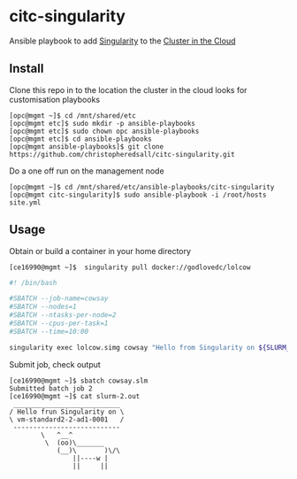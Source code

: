 # citc-singularity

Ansible playbook to add [Singularity](https://www.sylabs.io/guides/3.0/user-guide/index.html) to the [Cluster in the Cloud](https://cluster-in-the-cloud.readthedocs.io/en/latest/)

## Install

Clone this repo in to the location the cluster in the cloud looks for customisation playbooks

```ShellSession
[opc@mgmt ~]$ cd /mnt/shared/etc
[opc@mgmt etc]$ sudo mkdir -p ansible-playbooks
[opc@mgmt etc]$ sudo chown opc ansible-playbooks
[opc@mgmt etc]$ cd ansible-playbooks
[opc@mgmt ansible-playbooks]$ git clone https://github.com/christopheredsall/citc-singularity.git
```

Do a one off run on the management node

```ShellSession
[opc@mgmt ~]$ cd /mnt/shared/etc/ansible-playbooks/citc-singularity
[opc@mgmt citc-singularity]$ sudo ansible-playbook -i /root/hosts site.yml
```
## Usage

Obtain or build a container in your home directory

```ShellSession
[ce16990@mgmt ~]$  singularity pull docker://godlovedc/lolcow
```

```bash
#! /bin/bash

#SBATCH --job-name=cowsay
#SBATCH --nodes=1
#SBATCH --ntasks-per-node=2
#SBATCH --cpus-per-task=1
#SBATCH --time=10:00

singularity exec lolcow.simg cowsay "Hello from Singularity on ${SLURM_JOB_NODELIST}"
```

Submit job, check output

```ShellSession
[ce16990@mgmt ~]$ sbatch cowsay.slm 
Submitted batch job 2
[ce16990@mgmt ~]$ cat slurm-2.out 
 ___________________________
/ Hello frun Singularity on \
\ vm-standard2-2-ad1-0001   /
 ---------------------------
        \   ^__^
         \  (oo)\_______
            (__)\       )\/\
                ||----w |
                ||     ||
```
